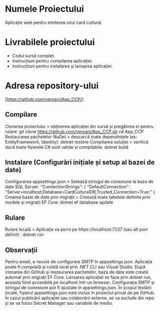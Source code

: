 # Numele Proiectului
  Aplicație web pentru emiterea unui card cultural

# Livrabilele proiectului
- Codul sursă complet.
- Instrucțiuni pentru compilarea aplicației.
- Instrucțiuni pentru instalarea și lansarea aplicației.

# Adresa repository-ului
[https://github.com/veroani/App_CCP/]

## Compilare
Clonarea proiectului > obținerea aplicației din sursă și pregătirea ei pentru rulare:
git clone https://github.com/veroani/App_CCP.git
cd App_CCP
Restaurarea pachetelor NuGet > descarcă toate dependințele (ex: EntityFramework, Identity):
dotnet restore
Compilarea soluției > verifică dacă toate fișierele C# sunt valide și compilabile:
dotnet build

## Instalare (Configurări inițiale și setup al bazei de date)
Configurarea appsettings.json > Setează stringul de conexiune la baza de date SQL Server:
"ConnectionStrings": {
  "DefaultConnection": "Server=localhost;Database=CardCulturalDB;Trusted_Connection=True;"
}
Crearea bazei de date prin migrații > Creează toate tabelele definite prin modele și migrații EF Core:
dotnet ef database update

## Rulare
Rulare locală > Aplicația va porni pe https://localhost:7237 (sau alt port definit) :
dotnet run

## Observații 
Pentru email, e nevoie de configurare SMTP în appsettings.json.
Aplicația poate fi compilată și rulată local prin .NET CLI sau Visual Studio. 
După clonarea din GitHub și restaurarea pachetelor, baza de date este creată automat prin migrații EF Core. 
Lansarea aplicației se face prin dotnet run, aceasta fiind accesibilă pe localhost într-un browser. Configurația SMTP și stringul de conexiune pot fi ajustate în appsettings.json.
În scopul testării locale, fișierul appsettings.json este inclus în proiectul privat de pe GitHub. În cazul publicării aplicației sau colaborării externe, se va exclude din repo și se va folosi Secret Manager sau variabile de mediu.
